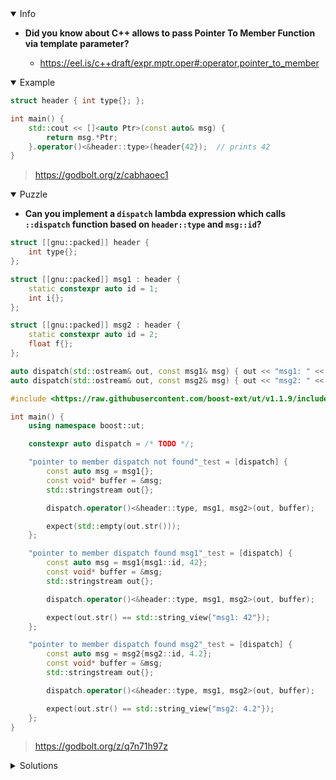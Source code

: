 <details open><summary>Info</summary><p>

* **Did you know about C++ allows to pass Pointer To Member Function via template parameter?**

  * https://eel.is/c++draft/expr.mptr.oper#:operator,pointer_to_member

</p></details><details open><summary>Example</summary><p>

```cpp
struct header { int type{}; };

int main() {
    std::cout << []<auto Ptr>(const auto& msg) {
        return msg.*Ptr;
    }.operator()<&header::type>(header{42});  // prints 42
}
```

> https://godbolt.org/z/cabhaoec1

</p></details><details open><summary>Puzzle</summary><p>

* **Can you implement a `dispatch` lambda expression which calls `::dispatch` function based on `header::type` and `msg::id`?**

```cpp
struct [[gnu::packed]] header {
    int type{};
};

struct [[gnu::packed]] msg1 : header {
    static constexpr auto id = 1;
    int i{};
};

struct [[gnu::packed]] msg2 : header {
    static constexpr auto id = 2;
    float f{};
};

auto dispatch(std::ostream& out, const msg1& msg) { out << "msg1: " << msg.i; }
auto dispatch(std::ostream& out, const msg2& msg) { out << "msg2: " << msg.f; }

#include <https://raw.githubusercontent.com/boost-ext/ut/v1.1.9/include/boost/ut.hpp>

int main() {
    using namespace boost::ut;

    constexpr auto dispatch = /* TODO */;

    "pointer to member dispatch not found"_test = [dispatch] {
        const auto msg = msg1{};
        const void* buffer = &msg;
        std::stringstream out{};

        dispatch.operator()<&header::type, msg1, msg2>(out, buffer);

        expect(std::empty(out.str()));
    };

    "pointer to member dispatch found msg1"_test = [dispatch] {
        const auto msg = msg1{msg1::id, 42};
        const void* buffer = &msg;
        std::stringstream out{};

        dispatch.operator()<&header::type, msg1, msg2>(out, buffer);

        expect(out.str() == std::string_view{"msg1: 42"});
    };

    "pointer to member dispatch found msg2"_test = [dispatch] {
        const auto msg = msg2{msg2::id, 4.2};
        const void* buffer = &msg;
        std::stringstream out{};

        dispatch.operator()<&header::type, msg1, msg2>(out, buffer);

        expect(out.str() == std::string_view{"msg2: 4.2"});
    };
}
```

> https://godbolt.org/z/q7n71h97z

</p></details><details><summary>Solutions</summary><p>

```cpp
constexpr auto dispatch = []<auto Type, typename... Msgs>(
                              auto& out, const auto& buffer) {
    const auto type = static_cast<const header*>(buffer)->*Type;
    (
        [&]() {
            switch (type) {
                case Msgs::id:
                    const auto& msg = *static_cast<const Msgs*>(buffer);
                    ::dispatch(out, msg);
                    break;
            }
        }(),
        ...);
};
```

> https://godbolt.org/z/7PMv1GE98

```cpp
constexpr auto dispatch = []<auto pm, class... Ts>(std::ostream& out,
                                                   const void* buffer) {
    const auto type = static_cast<const header*>(buffer)->*pm;

    std::variant<std::monostate, Ts...> v;
    (
        [&]() {
            if (type == Ts::id) {
                v = *static_cast<const Ts*>(buffer);
            }
        }(),
        ...);

    return std::visit(overload{[&](auto&& msg) { ::dispatch(out, msg); },
                               [](std::monostate) {}},
                      v);
};
```

> https://godbolt.org/z/4Pz33K4Pq

```cpp
constexpr auto dispatch = []<auto Ptr, class... MessageTypes>(
                              auto& out, auto buffer) -> void {
    const auto helper = [&]<class M>(const M* m) {
        if (m->*Ptr == M::id) {
            ::dispatch(out, (M)(*reinterpret_cast<const M*>(buffer)));
        }
    };
    (helper(reinterpret_cast<const MessageTypes*>(buffer)), ...);
};
```

> https://godbolt.org/z/sYGdEjq5q

```cpp
constexpr auto dispatch = [&]<auto Ptr, class... Ts>(std::stringstream& out,
                                                     const void* buffer) {
    ((reinterpret_cast<const header*>(buffer)->*Ptr == Ts::id &&
      (::dispatch(out, *reinterpret_cast<const Ts*>(buffer)), true)) ||
     ...);
};
```

> https://godbolt.org/z/acvzx1re7

</p></details>
